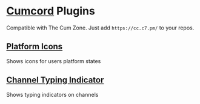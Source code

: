 # [Cumcord](https://cumcord.com) Plugins
Compatible with The Cum Zone. Just add `https://cc.c7.pm/` to your repos.

## [Platform Icons](https://send.cumcord.com/#https://cc.c7.pm/PlatformIcons)
Shows icons for users platform states

## [Channel Typing Indicator](https://send.cumcord.com/#https://cc.c7.pm/ChannelTypingIndicator)
Shows typing indicators on channels